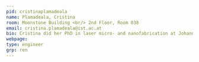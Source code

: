```yaml
---
pid: cristinaplamadeala
name: Plamadeala, Cristina
room: Moonstone Building <br/> 2nd Floor, Room 038
email: cristina.plamadeala@ist.ac.at
bio: Cristina did her PhD in laser micro- and nanofabrication at Johannes Kepler University Linz. Her role as a Research Engineer in Samara Ren's Group is to maintain and customise experimental equipment in the Fabrication Lab (3D printers, laser cutters, CNC machines, robotic arms).
webpage: 
type: engineer
grp: ren
---
```

